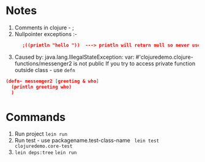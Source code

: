 # Notes
1. Comments in clojure - ;
2. Nullpointer exceptions :- 
```json
      ;((println "hello "))  ---> println will return null so never use unnesessory braces
```   

3. Caused by: java.lang.IllegalStateException: var: #'clojuredemo.clojure-functions/messenger2 is not public
If you try to access private function outside class - use `defn`
```json
(defn- messenger2 [greeting & who]
  (println greeting who)
  )
```


# Commands 
1. Run project 
    `lein run`
2. Run test - use packagename.test-class-name
    ` lein test clojuredemo.core-test`
3. `lein deps:tree`
   `lein run`

